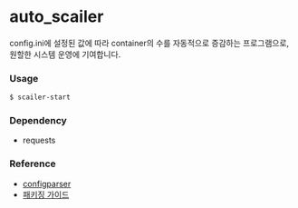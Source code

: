 # auto_scailer
config.ini에 설정된 값에 따라 container의 수를 자동적으로 증감하는 프로그램으로, 원할한 시스템 운영에 기여합니다. 

### Usage
```bash
$ scailer-start
```

### Dependency
- requests


### Reference
- [configparser](https://docs.python.org/3/library/configparser.html)
- [패키징 가이드](https://packaging.python.org/en/latest/guides/packaging-namespace-packages/#native-namespace-packages)
